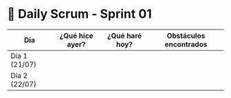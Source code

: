 # 📅 Daily Scrum - Sprint 01

| Día | ¿Qué hice ayer? | ¿Qué haré hoy? | Obstáculos encontrados |
|-----|------------------|----------------|-------------------------|
| Día 1 (21/07) |  |  |  |
| Día 2 (22/07) |  |  |  |